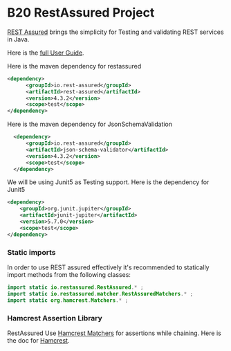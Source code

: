 # B20 RestAssured Project

[REST Assured](https://rest-assured.io/) brings the simplicity for Testing and validating REST services in Java. 

Here is the [full User Guide](https://github.com/rest-assured/rest-assured/wiki/Usage). 

Here is the maven dependency for restassured 
```xml
<dependency>
      <groupId>io.rest-assured</groupId>
      <artifactId>rest-assured</artifactId>
      <version>4.3.2</version>
      <scope>test</scope>
</dependency>
```
Here is the maven dependency for JsonSchemaValidation
```xml
  <dependency>
      <groupId>io.rest-assured</groupId>
      <artifactId>json-schema-validator</artifactId>
      <version>4.3.2</version>
      <scope>test</scope>
  </dependency>
```


We will be using Junit5 as Testing support. 
Here is the dependency for Junit5

```xml
<dependency>
    <groupId>org.junit.jupiter</groupId>
    <artifactId>junit-jupiter</artifactId>
    <version>5.7.0</version>
    <scope>test</scope>
</dependency>
```

### Static imports
In order to use REST assured effectively it's recommended to statically import methods from the following classes:
```java
import static io.restassured.RestAssured.* ;
import static io.restassured.matcher.RestAssuredMatchers.* ;
import static org.hamcrest.Matchers.* ;
```

### Hamcrest Assertion Library
RestAssured Use [Hamcrest Matchers](http://hamcrest.org/JavaHamcrest/javadoc/2.2/org/hamcrest/Matchers.html) for assertions while chaining. 
Here is the doc for [Hamcrest](http://hamcrest.org/JavaHamcrest/tutorial). 
